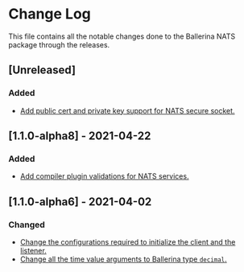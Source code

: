 # Change Log
This file contains all the notable changes done to the Ballerina NATS package through the releases.

## [Unreleased]

### Added
- [Add public cert and private key support for NATS secure socket.](https://github.com/ballerina-platform/ballerina-standard-library/issues/1468)

## [1.1.0-alpha8] - 2021-04-22

### Added

- [Add compiler plugin validations for NATS services.](https://github.com/ballerina-platform/ballerina-standard-library/issues/1036)

## [1.1.0-alpha6]  - 2021-04-02

### Changed
- [Change the configurations required to initialize the client and the listener.](https://github.com/ballerina-platform/module-ballerinax-nats/pull/120)
- [Change all the time value arguments to Ballerina type `decimal`.](https://github.com/ballerina-platform/module-ballerinax-nats/pull/120)
